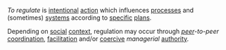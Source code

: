 *To regulate* is [intentional](https://github.com/gcassel/Modular-Organization-Terminology/blob/master/terms/intention.md) [action](https://github.com/gcassel/Modular-Organization-Terminology/blob/master/terms/action.md) which influences [processes](https://github.com/gcassel/Modular-Organization-Terminology/blob/master/terms/process.md) and (sometimes) [systems](https://github.com/gcassel/Modular-Organization-Terminology/blob/master/terms/system.md) according to [specific](https://github.com/gcassel/Modular-Organization-Terminology/blob/master/terms/specific.md) [plans](https://github.com/gcassel/Modular-Organization-Terminology/blob/master/terms/plan.md).

Depending on [social](https://github.com/gcassel/Modular-Organization-Terminology/blob/master/terms/social.md) [context](https://github.com/gcassel/Modular-Organization-Terminology/blob/master/terms/context.md), regulation may occur through *[peer](https://github.com/gcassel/Modular-Organization-Terminology/blob/master/terms/peer.md)-to-peer* [coordination](https://github.com/gcassel/Modular-Organization-Terminology/blob/master/terms/coordination.md), [facilitation](https://github.com/gcassel/Modular-Organization-Terminology/blob/master/terms/facilitation.md) and/or [coercive](https://github.com/gcassel/Modular-Organization-Terminology/blob/master/terms/coercion.md) *managerial* [authority](https://github.com/gcassel/Modular-Organization-Terminology/blob/master/terms/authority.md).
